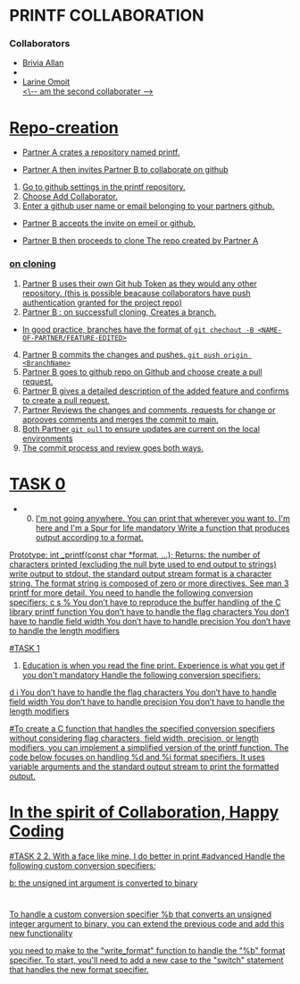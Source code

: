 # PRINTF COLLABORATION

<h3>Collaborators</h3>
<ul>
<li><a href="https://github.com/briviamoon/">Brivia Allan</a><li>
  <li><a href="https://github.com/larinegit/">Larine Omoit</li>
<\-- am the second collaborater -->
</ul>

# Repo-creation

- Partner A crates a repository named printf.

- Partner A then invites Partner B to collaborate on github

 1. Go to github settings in the printf repository.
 2. Choose Add Collaborator.
 3. Enter a github user name or email belonging to your partners github.

- Partner B accepts the invite on emeil or github.

- Partner B then proceeds to clone The repo created by Partner A

### on cloning

 1. Partner B uses their own Git hub Token as they would any other repository.
 (this is possible beacause collaborators have push authentication granted for the project repo)
 2. Partner B : on successfull cloning, Creates a branch.

- In good practice, branches have the format of ```git chechout -B <NAME-OF-PARTNER/FEATURE-EDITED>```

 4. Partner B commits the changes and pushes. ```git push origin <BranchName>```
 5. Partner B goes to github repo on Github and choose create a pull request.
 6. Partner B gives a detailed description of the added feature and confirms to create a pull request.
 7. Partner Reviews the changes and comments, requests for change or aprooves comments and merges the commit to main.
 8. Both Partner ```git pull``` to ensure updates are current on the local environments
 9. The commit process and review goes both ways.
# TASK 0
- 0. I'm not going anywhere. You can print that wherever you want to. I'm here and I'm a Spur for life
mandatory
Write a function that produces output according to a format.

Prototype: int _printf(const char *format, ...);
Returns: the number of characters printed (excluding the null byte used to end output to strings)
write output to stdout, the standard output stream
format is a character string. The format string is composed of zero or more directives. See man 3 printf for more detail. You need to handle the following conversion specifiers:
c
s
%
You don’t have to reproduce the buffer handling of the C library printf function
You don’t have to handle the flag characters
You don’t have to handle field width
You don’t have to handle precision
You don’t have to handle the length modifiers

#TASK 1
1. Education is when you read the fine print. Experience is what you get if you don't
mandatory
Handle the following conversion specifiers:

d
i
You don’t have to handle the flag characters
You don’t have to handle field width
You don’t have to handle precision
You don’t have to handle the length modifiers

#To create a C function that handles the specified conversion specifiers without considering flag characters, field width, precision, or length modifiers, you can implement a simplified version of the printf function. The code below focuses on handling %d and %i format specifiers. It uses variable arguments and the standard output stream to print the formatted output.

# In the spirit of Collaboration, Happy Coding

#TASK 2
2. With a face like mine, I do better in print
#advanced
Handle the following custom conversion specifiers:

b: the unsigned int argument is converted to binary

#
To handle a custom conversion specifier %b that converts an unsigned integer argument to binary, you can extend the previous code and add this new functionality

you need to make to the "write_format" function to handle the "%b" format specifier. To start, you'll need to add a new case to the "switch" statement that handles the new format specifier.

